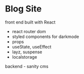 # Blog Site
front end built with React
- react router dom
- styled components for darkmode
- props
- useState, useEffect
- layz, suspense
- localstorage

backend - sanity cms
